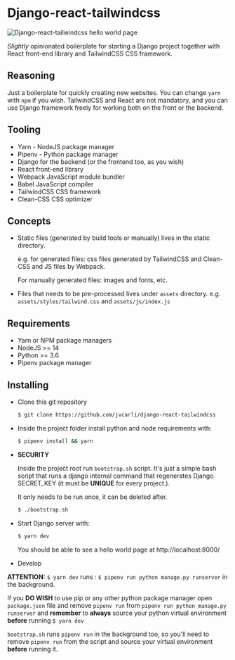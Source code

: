 # Django-react-tailwindcss

![Django-react-tailwindcss hello world page](https://i.imgur.com/yIAMkqy.png)

*Slightly* opinionated boilerplate for starting a Django project together with React front-end library and TailwindCSS CSS framework.

## Reasoning

Just a boilerplate for quickly creating new websites. You can change `yarn` with `npm` if you wish.
TailwindCSS and React are not mandatory, and you can use Django framework freely for working both on the front or the backend.

## Tooling

* Yarn - NodeJS package manager
* Pipenv - Python package manager
* Django for the backend (or the frontend too, as you wish)
* React front-end library
* Webpack JavaScript module bundler
* Babel JavaScript compiler
* TailwindCSS CSS framework
* Clean-CSS CSS optimizer

## Concepts

* Static files (generated by build tools or manually) lives in the static directory.  

  e.g. for generated files: css files generated by
TailwindCSS and Clean-CSS and JS files by Webpack. 
  
  For manually generated files: images and fonts, etc.
  

* Files that needs to be pre-processed lives under `assets` directory. e.g. `assets/styles/tailwind.css` and `assets/js/index.js`

## Requirements

* Yarn or NPM package managers
* NodeJS >= 14
* Python >= 3.6
* Pipenv package manager

## Installing 

* Clone this git repository
    ``` bash
    $ git clone https://github.com/jvcarli/django-react-tailwindcss
    ```

* Inside the project folder install python and node requirements with:

    ``` bash
    $ pipenv install && yarn
    ```

* **SECURITY**

  Inside the project root run `bootstrap.sh` script. It's just a simple bash script that runs a django internal command that regenerates Django SECRET_KEY (it must be **UNIQUE** for every project.).

  It only needs to be run once, it can be deleted after.

  ``` bash
  $ ./bootstrap.sh 
  ```

* Start Django server with:

  ```bash
  $ yarn dev
  ```

  You should be able to see a hello world page at http://localhost:8000/
  
* Develop

**ATTENTION:** `$ yarn dev` runs : `$ pipenv run python manage.py runserver` in the background.

If you **DO WISH** to use pip or any other python package manager open `package.json` file and remove `pipenv run`
from `pipenv run python manage.py runserver` and **remember** to **always** source your python virtual environment
**before** running `$ yarn dev`

`bootstrap.sh` runs `pipenv run` in the background too, so you'll need to remove `pipenv run` from the script and source
your virtual environment **before** running it.
